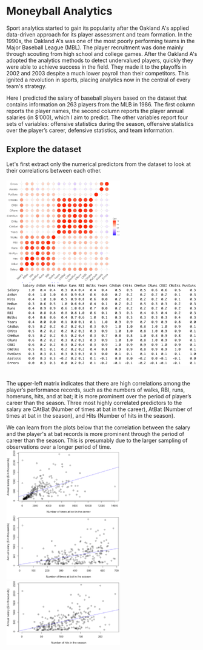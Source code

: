 # Moneyball Analytics
Sport analytics started to gain its popularity after the Oakland A's applied data-driven approach for its player assessment and team formation. In the 1990s, the Oakland A's was one of the most poorly performing teams in the Major Baseball League (MBL). The player recruitment was done mainly through scouting from high school and college games. After the Oakland A's adopted the analytics methods to detect undervalued players, quickly they were able to achieve success in the field. They made it to the playoffs in 2002 and 2003 despite a much lower payroll than their competitors. This ignited a revolution in sports, placing analytics now in the central of every team's strategy.

Here I predicted the salary of baseball players based on the dataset that contains information on 263 players from the MLB in 1986. The first column reports the player names, the second column reports the player annual salaries (in $’000), which I aim to predict. The other variables report four sets of variables: offensive statistics during the season, offensive statistics over the player’s career, defensive statistics, and team information.

## Explore the dataset
Let's first extract only the numerical predictors from the dataset to look at their correlations between each other.<br /><br />
<img src="./img/1.a_1.png" width="300" align='left'>    <img src="./img/1.a_2.png" width="560">
<br /><br /><br />
The upper-left matrix indicates that there are high correlations among the player’s performance records, such as the numbers of walks, RBI, runs, homeruns, hits, and at bat; it is more prominent over the period of player’s career than the season. Three most highly correlated predictors to the salary are CAtBat (Number of times at bat in the career), AtBat (Number of times at bat in the season), and Hits (Number of hits in the season).

We can learn from the plots below that the correlation between the salary and the player's at bat records is more prominent through the period of career than the season. This is presumably due to the larger sampling of observations over a longer period of time.
<br />
<img src="./img/1.a_3.png" width="300" align='left'>    <img src="./img/1.a_4.png" width="300">
<img src="./img/1.a_5.png" width="300">
